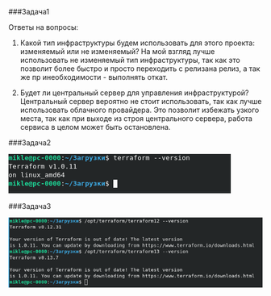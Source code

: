 
###Задача1

Ответы на вопросы:

1. Какой тип инфраструктуры будем использовать для этого проекта: изменяемый или не изменяемый?	
        На мой взгляд лучше использовать не изменяемый тип инфраструктуры, так как это позволит более быстро и просто переходить с релизана релиз, а так же пр инеобходимости - выполнять откат.
  
2. Будет ли центральный сервер для управления инфраструктурой?	
        Центральный сервер вероятно не стоит использовать, так как лучше использовать облачного провайдера. Это позволит избежать узкого места, так как при выходе из строя центрального сервера, работа сервиса в целом может быть остановлена.
  
###Задача2

![](Задание2.png)

###Задача3

![](Задание3.png)
